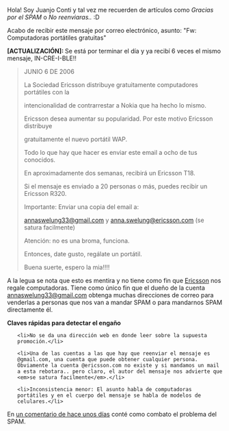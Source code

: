<html><body><p>Hola! Soy Juanjo Conti y tal vez me recuerden de artículos como <em>Gracias por el SPAM</em> o <em>No reenviaras..</em> :D



Acabo de recibir este mensaje por correo electrónico, asunto: "Fw: Computadoras portátiles gratuitas"

<strong>[ACTUALIZACIÓN]: </strong>Se está por terminar el día y ya recibí 6 veces el mismo mensaje, IN-CRE-I-BLE!!

<!--more-->

</p><blockquote> JUNIO 6 DE 2006



La Sociedad Ericsson distribuye gratuitamente computadores portátiles con la

intencionalidad de contrarrestar a Nokia que ha hecho lo mismo.

Ericsson desea aumentar su popularidad. Por este motivo Ericsson distribuye

gratuitamente el nuevo portátil WAP.

Todo lo que hay que hacer es enviar este email a ocho de tus conocidos.

En aproximadamente dos semanas, recibirá un Ericsson T18.

Si el mensaje es enviado a 20 personas o más, puedes recibir un Ericsson R320.



Importante: Enviar una copia del email a:

annaswelung33@gmail.com y anna.swelung@ericsson.com (se satura facilmente)



Atención: no es una broma, funciona.

Entonces, date gusto, regálate un portátil.

Buena suerte, espero la mia!!!!</blockquote>

A la legua se nota que esto es mentira y no tiene como fin que <a href="http://www.ericsson.com/">Ericsson</a> nos regale computadoras. Tiene como único fin que el dueño de la cuenta annaswelung33@gmail.com obtenga muchas direcciones de correo para venderlas a personas que nos van a mandar SPAM o para mandarnos SPAM directamente él.



<strong>Claves rápidas para detectar el engaño</strong>

<ul>

	<li>No se da una dirección web en donde leer sobre la supuesta promoción.</li>

	<li>Una de las cuentas a las que hay que reenviar el mensaje es @gmail.com, una cuenta que puede obtener cualquier persona. Obviamente la cuenta @ericsson.com no existe y si mandamos un mail a esta rebotara.. pero claro, el autor del mensaje nos advierte que <em>se satura facilmente</em>.</li>

	<li>Inconsistencia menor: El asunto habla de computadoras portátiles y en el cuerpo del mensaje se habla de modelos de celulares.</li>

</ul>

En <a href="http://firebirds.com.ar/~juanjo/wordpress/2006/06/13/nueva-direccion-de-email/">un comentario de hace unos días</a> conté como combato el problema del SPAM.</body></html>